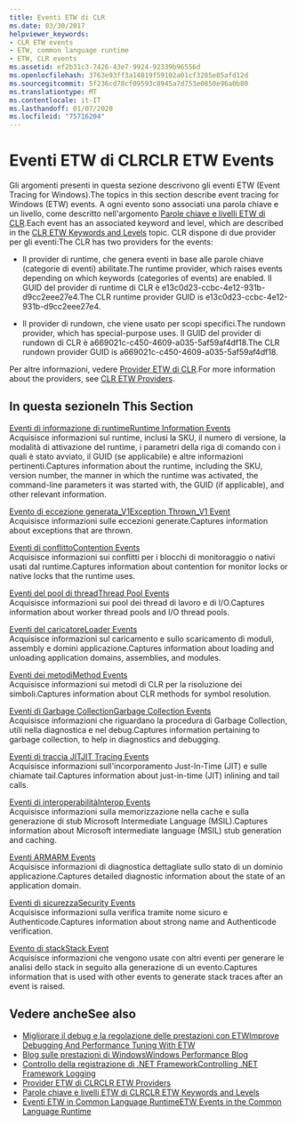 ```yaml
---
title: Eventi ETW di CLR
ms.date: 03/30/2017
helpviewer_keywords:
- CLR ETW events
- ETW, common language runtime
- ETW, CLR events
ms.assetid: ef2b31c3-7426-43e7-9924-92339b96556d
ms.openlocfilehash: 3763e93ff3a14819f59102a01cf3285e85afd12d
ms.sourcegitcommit: 5f236cd78cf09593c8945a7d753e0850e96a0b80
ms.translationtype: MT
ms.contentlocale: it-IT
ms.lasthandoff: 01/07/2020
ms.locfileid: "75716204"
---
```

# <a name="clr-etw-events"></a><span data-ttu-id="ab844-102">Eventi ETW di CLR</span><span class="sxs-lookup"><span data-stu-id="ab844-102">CLR ETW Events</span></span>
<span data-ttu-id="ab844-103">Gli argomenti presenti in questa sezione descrivono gli eventi ETW (Event Tracing for Windows).</span><span class="sxs-lookup"><span data-stu-id="ab844-103">The topics in this section describe event tracing for Windows (ETW) events.</span></span> <span data-ttu-id="ab844-104">A ogni evento sono associati una parola chiave e un livello, come descritto nell'argomento [Parole chiave e livelli ETW di CLR](clr-etw-keywords-and-levels.md).</span><span class="sxs-lookup"><span data-stu-id="ab844-104">Each event has an associated keyword and level, which are described in the [CLR ETW Keywords and Levels](clr-etw-keywords-and-levels.md) topic.</span></span> <span data-ttu-id="ab844-105">CLR dispone di due provider per gli eventi:</span><span class="sxs-lookup"><span data-stu-id="ab844-105">The CLR has two providers for the events:</span></span>  
  
- <span data-ttu-id="ab844-106">Il provider di runtime, che genera eventi in base alle parole chiave (categorie di eventi) abilitate.</span><span class="sxs-lookup"><span data-stu-id="ab844-106">The runtime provider, which raises events depending on which keywords (categories of events) are enabled.</span></span> <span data-ttu-id="ab844-107">Il GUID del provider di runtime di CLR è e13c0d23-ccbc-4e12-931b-d9cc2eee27e4.</span><span class="sxs-lookup"><span data-stu-id="ab844-107">The CLR runtime provider GUID is e13c0d23-ccbc-4e12-931b-d9cc2eee27e4.</span></span>  
  
- <span data-ttu-id="ab844-108">Il provider di rundown, che viene usato per scopi specifici.</span><span class="sxs-lookup"><span data-stu-id="ab844-108">The rundown provider, which has special-purpose uses.</span></span> <span data-ttu-id="ab844-109">Il GUID del provider di rundown di CLR è a669021c-c450-4609-a035-5af59af4df18.</span><span class="sxs-lookup"><span data-stu-id="ab844-109">The CLR rundown provider GUID is a669021c-c450-4609-a035-5af59af4df18.</span></span>  
  
 <span data-ttu-id="ab844-110">Per altre informazioni, vedere [Provider ETW di CLR](clr-etw-providers.md).</span><span class="sxs-lookup"><span data-stu-id="ab844-110">For more information about the providers, see [CLR ETW Providers](clr-etw-providers.md).</span></span>  
  
## <a name="in-this-section"></a><span data-ttu-id="ab844-111">In questa sezione</span><span class="sxs-lookup"><span data-stu-id="ab844-111">In This Section</span></span>  
 [<span data-ttu-id="ab844-112">Eventi di informazione di runtime</span><span class="sxs-lookup"><span data-stu-id="ab844-112">Runtime Information Events</span></span>](runtime-information-etw-events.md)  
 <span data-ttu-id="ab844-113">Acquisisce informazioni sul runtime, inclusi la SKU, il numero di versione, la modalità di attivazione del runtime, i parametri della riga di comando con i quali è stato avviato, il GUID (se applicabile) e altre informazioni pertinenti.</span><span class="sxs-lookup"><span data-stu-id="ab844-113">Captures information about the runtime, including the SKU, version number, the manner in which the runtime was activated, the command-line parameters it was started with, the GUID (if applicable), and other relevant information.</span></span>  
  
 [<span data-ttu-id="ab844-114">Evento di eccezione generata_V1</span><span class="sxs-lookup"><span data-stu-id="ab844-114">Exception Thrown_V1 Event</span></span>](exception-thrown-v1-etw-event.md)  
 <span data-ttu-id="ab844-115">Acquisisce informazioni sulle eccezioni generate.</span><span class="sxs-lookup"><span data-stu-id="ab844-115">Captures information about exceptions that are thrown.</span></span>  
  
 [<span data-ttu-id="ab844-116">Eventi di conflitto</span><span class="sxs-lookup"><span data-stu-id="ab844-116">Contention Events</span></span>](contention-etw-events.md)  
 <span data-ttu-id="ab844-117">Acquisisce informazioni sui conflitti per i blocchi di monitoraggio o nativi usati dal runtime.</span><span class="sxs-lookup"><span data-stu-id="ab844-117">Captures information about contention for monitor locks or native locks that the runtime uses.</span></span>  
  
 [<span data-ttu-id="ab844-118">Eventi del pool di thread</span><span class="sxs-lookup"><span data-stu-id="ab844-118">Thread Pool Events</span></span>](thread-pool-etw-events.md)  
 <span data-ttu-id="ab844-119">Acquisisce informazioni sui pool dei thread di lavoro e di I/O.</span><span class="sxs-lookup"><span data-stu-id="ab844-119">Captures information about worker thread pools and I/O thread pools.</span></span>  
  
 [<span data-ttu-id="ab844-120">Eventi del caricatore</span><span class="sxs-lookup"><span data-stu-id="ab844-120">Loader Events</span></span>](loader-etw-events.md)  
 <span data-ttu-id="ab844-121">Acquisisce informazioni sul caricamento e sullo scaricamento di moduli, assembly e domini applicazione.</span><span class="sxs-lookup"><span data-stu-id="ab844-121">Captures information about loading and unloading application domains, assemblies, and modules.</span></span>  
  
 [<span data-ttu-id="ab844-122">Eventi dei metodi</span><span class="sxs-lookup"><span data-stu-id="ab844-122">Method Events</span></span>](method-etw-events.md)  
 <span data-ttu-id="ab844-123">Acquisisce informazioni sui metodi di CLR per la risoluzione dei simboli.</span><span class="sxs-lookup"><span data-stu-id="ab844-123">Captures information about CLR methods for symbol resolution.</span></span>  
  
 [<span data-ttu-id="ab844-124">Eventi di Garbage Collection</span><span class="sxs-lookup"><span data-stu-id="ab844-124">Garbage Collection Events</span></span>](garbage-collection-etw-events.md)  
 <span data-ttu-id="ab844-125">Acquisisce informazioni che riguardano la procedura di Garbage Collection, utili nella diagnostica e nel debug.</span><span class="sxs-lookup"><span data-stu-id="ab844-125">Captures information pertaining to garbage collection, to help in diagnostics and debugging.</span></span>  
  
 [<span data-ttu-id="ab844-126">Eventi di traccia JIT</span><span class="sxs-lookup"><span data-stu-id="ab844-126">JIT Tracing Events</span></span>](jit-tracing-etw-events.md)  
 <span data-ttu-id="ab844-127">Acquisisce informazioni sull'incorporamento Just-In-Time (JIT) e sulle chiamate tail.</span><span class="sxs-lookup"><span data-stu-id="ab844-127">Captures information about just-in-time (JIT) inlining and tail calls.</span></span>  
  
 [<span data-ttu-id="ab844-128">Eventi di interoperabilità</span><span class="sxs-lookup"><span data-stu-id="ab844-128">Interop Events</span></span>](interop-etw-events.md)  
 <span data-ttu-id="ab844-129">Acquisisce informazioni sulla memorizzazione nella cache e sulla generazione di stub Microsoft Intermediate Language (MSIL).</span><span class="sxs-lookup"><span data-stu-id="ab844-129">Captures information about Microsoft intermediate language (MSIL) stub generation and caching.</span></span>  
  
 [<span data-ttu-id="ab844-130">Eventi ARM</span><span class="sxs-lookup"><span data-stu-id="ab844-130">ARM Events</span></span>](application-domain-resource-monitoring-arm-etw-events.md)  
 <span data-ttu-id="ab844-131">Acquisisce informazioni di diagnostica dettagliate sullo stato di un dominio applicazione.</span><span class="sxs-lookup"><span data-stu-id="ab844-131">Captures detailed diagnostic information about the state of an application domain.</span></span>  
  
 [<span data-ttu-id="ab844-132">Eventi di sicurezza</span><span class="sxs-lookup"><span data-stu-id="ab844-132">Security Events</span></span>](security-etw-events.md)  
 <span data-ttu-id="ab844-133">Acquisisce informazioni sulla verifica tramite nome sicuro e Authenticode.</span><span class="sxs-lookup"><span data-stu-id="ab844-133">Captures information about strong name and Authenticode verification.</span></span>  
  
 [<span data-ttu-id="ab844-134">Evento di stack</span><span class="sxs-lookup"><span data-stu-id="ab844-134">Stack Event</span></span>](stack-etw-event.md)  
 <span data-ttu-id="ab844-135">Acquisisce informazioni che vengono usate con altri eventi per generare le analisi dello stack in seguito alla generazione di un evento.</span><span class="sxs-lookup"><span data-stu-id="ab844-135">Captures information that is used with other events to generate stack traces after an event is raised.</span></span>  
  
## <a name="see-also"></a><span data-ttu-id="ab844-136">Vedere anche</span><span class="sxs-lookup"><span data-stu-id="ab844-136">See also</span></span>

- [<span data-ttu-id="ab844-137">Migliorare il debug e la regolazione delle prestazioni con ETW</span><span class="sxs-lookup"><span data-stu-id="ab844-137">Improve Debugging And Performance Tuning With ETW</span></span>](https://docs.microsoft.com/archive/msdn-magazine/2007/april/event-tracing-improve-debugging-and-performance-tuning-with-etw)
- [<span data-ttu-id="ab844-138">Blog sulle prestazioni di Windows</span><span class="sxs-lookup"><span data-stu-id="ab844-138">Windows Performance Blog</span></span>](https://blogs.msdn.microsoft.com/pigscanfly/tag/xperf/)
- [<span data-ttu-id="ab844-139">Controllo della registrazione di .NET Framework</span><span class="sxs-lookup"><span data-stu-id="ab844-139">Controlling .NET Framework Logging</span></span>](controlling-logging.md)
- [<span data-ttu-id="ab844-140">Provider ETW di CLR</span><span class="sxs-lookup"><span data-stu-id="ab844-140">CLR ETW Providers</span></span>](clr-etw-providers.md)
- [<span data-ttu-id="ab844-141">Parole chiave e livelli ETW di CLR</span><span class="sxs-lookup"><span data-stu-id="ab844-141">CLR ETW Keywords and Levels</span></span>](clr-etw-keywords-and-levels.md)
- [<span data-ttu-id="ab844-142">Eventi ETW in Common Language Runtime</span><span class="sxs-lookup"><span data-stu-id="ab844-142">ETW Events in the Common Language Runtime</span></span>](etw-events-in-the-common-language-runtime.md)
